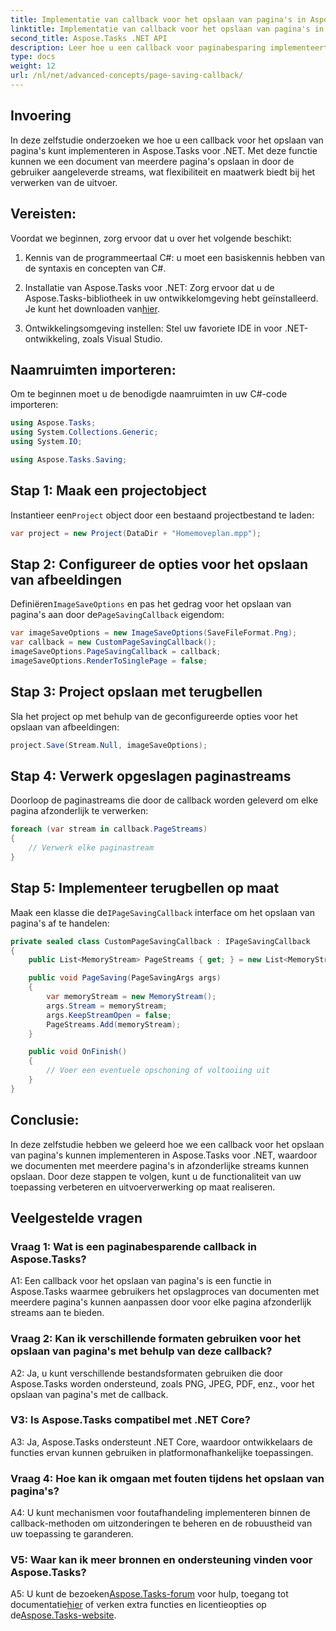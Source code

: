 ```yaml
---
title: Implementatie van callback voor het opslaan van pagina's in Aspose.Tasks
linktitle: Implementatie van callback voor het opslaan van pagina's in Aspose.Tasks
second_title: Aspose.Tasks .NET API
description: Leer hoe u een callback voor paginabesparing implementeert in Aspose.Tasks voor .NET, waardoor aangepaste verwerking van documentuitvoerstromen met meerdere pagina's mogelijk wordt.
type: docs
weight: 12
url: /nl/net/advanced-concepts/page-saving-callback/
---
```

## Invoering

In deze zelfstudie onderzoeken we hoe u een callback voor het opslaan van pagina's kunt implementeren in Aspose.Tasks voor .NET. Met deze functie kunnen we een document van meerdere pagina's opslaan in door de gebruiker aangeleverde streams, wat flexibiliteit en maatwerk biedt bij het verwerken van de uitvoer.

## Vereisten:

Voordat we beginnen, zorg ervoor dat u over het volgende beschikt:

1. Kennis van de programmeertaal C#: u moet een basiskennis hebben van de syntaxis en concepten van C#.
   
2. Installatie van Aspose.Tasks voor .NET: Zorg ervoor dat u de Aspose.Tasks-bibliotheek in uw ontwikkelomgeving hebt geïnstalleerd. Je kunt het downloaden van[hier](https://releases.aspose.com/tasks/net/).

3. Ontwikkelingsomgeving instellen: Stel uw favoriete IDE in voor .NET-ontwikkeling, zoals Visual Studio.

## Naamruimten importeren:

Om te beginnen moet u de benodigde naamruimten in uw C#-code importeren:

```csharp
using Aspose.Tasks;
using System.Collections.Generic;
using System.IO;

using Aspose.Tasks.Saving;

```

## Stap 1: Maak een projectobject

 Instantieer een`Project` object door een bestaand projectbestand te laden:

```csharp
var project = new Project(DataDir + "Homemoveplan.mpp");
```

## Stap 2: Configureer de opties voor het opslaan van afbeeldingen

 Definiëren`ImageSaveOptions` en pas het gedrag voor het opslaan van pagina's aan door de`PageSavingCallback` eigendom:

```csharp
var imageSaveOptions = new ImageSaveOptions(SaveFileFormat.Png);
var callback = new CustomPageSavingCallback();
imageSaveOptions.PageSavingCallback = callback;
imageSaveOptions.RenderToSinglePage = false;
```

## Stap 3: Project opslaan met terugbellen

Sla het project op met behulp van de geconfigureerde opties voor het opslaan van afbeeldingen:

```csharp
project.Save(Stream.Null, imageSaveOptions);
```

## Stap 4: Verwerk opgeslagen paginastreams

Doorloop de paginastreams die door de callback worden geleverd om elke pagina afzonderlijk te verwerken:

```csharp
foreach (var stream in callback.PageStreams)
{
    // Verwerk elke paginastream
}
```

## Stap 5: Implementeer terugbellen op maat

 Maak een klasse die de`IPageSavingCallback` interface om het opslaan van pagina's af te handelen:

```csharp
private sealed class CustomPageSavingCallback : IPageSavingCallback
{
    public List<MemoryStream> PageStreams { get; } = new List<MemoryStream>();

    public void PageSaving(PageSavingArgs args)
    {
        var memoryStream = new MemoryStream();
        args.Stream = memoryStream;
        args.KeepStreamOpen = false;
        PageStreams.Add(memoryStream);
    }

    public void OnFinish()
    {
        // Voer een eventuele opschoning of voltooiing uit
    }
}
```

## Conclusie:

In deze zelfstudie hebben we geleerd hoe we een callback voor het opslaan van pagina's kunnen implementeren in Aspose.Tasks voor .NET, waardoor we documenten met meerdere pagina's in afzonderlijke streams kunnen opslaan. Door deze stappen te volgen, kunt u de functionaliteit van uw toepassing verbeteren en uitvoerverwerking op maat realiseren.

## Veelgestelde vragen

### Vraag 1: Wat is een paginabesparende callback in Aspose.Tasks?

A1: Een callback voor het opslaan van pagina's is een functie in Aspose.Tasks waarmee gebruikers het opslagproces van documenten met meerdere pagina's kunnen aanpassen door voor elke pagina afzonderlijk streams aan te bieden.

### Vraag 2: Kan ik verschillende formaten gebruiken voor het opslaan van pagina's met behulp van deze callback?

A2: Ja, u kunt verschillende bestandsformaten gebruiken die door Aspose.Tasks worden ondersteund, zoals PNG, JPEG, PDF, enz., voor het opslaan van pagina's met de callback.

### V3: Is Aspose.Tasks compatibel met .NET Core?

A3: Ja, Aspose.Tasks ondersteunt .NET Core, waardoor ontwikkelaars de functies ervan kunnen gebruiken in platformonafhankelijke toepassingen.

### Vraag 4: Hoe kan ik omgaan met fouten tijdens het opslaan van pagina's?

A4: U kunt mechanismen voor foutafhandeling implementeren binnen de callback-methoden om uitzonderingen te beheren en de robuustheid van uw toepassing te garanderen.

### V5: Waar kan ik meer bronnen en ondersteuning vinden voor Aspose.Tasks?

 A5: U kunt de bezoeken[Aspose.Tasks-forum](https://forum.aspose.com/c/tasks/15) voor hulp, toegang tot documentatie[hier](https://reference.aspose.com/tasks/net/) of verken extra functies en licentieopties op de[Aspose.Tasks-website](https://purchase.aspose.com/buy).